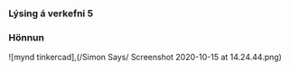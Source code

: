 ### Lýsing á verkefni 5 
### Hönnun
![mynd tinkercad],(/Simon Says/ Screenshot 2020-10-15 at 14.24.44.png)
